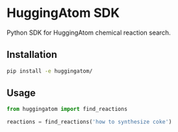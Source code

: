 # HuggingAtom SDK

Python SDK for HuggingAtom chemical reaction search.

## Installation

```bash
pip install -e huggingatom/
```

## Usage

```python
from huggingatom import find_reactions

reactions = find_reactions('how to synthesize coke')
```